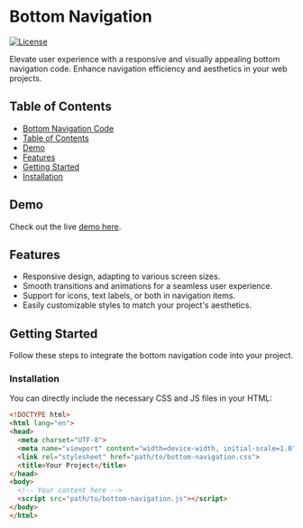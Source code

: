 # Bottom Navigation 

[![License](https://img.shields.io/badge/license-MIT-blue.svg)](https://opensource.org/licenses/MIT)

Elevate user experience with a responsive and visually appealing bottom navigation code. Enhance navigation efficiency and aesthetics in your web projects.

## Table of Contents

  - [Bottom Navigation Code](#bottom-navigation-code)
  - [Table of Contents](#table-of-contents)
  - [Demo](#demo)
  - [Features](#features)
  - [Getting Started](#getting-started)
  - [Installation](#installation)

## Demo

Check out the live [demo here](https://your-demo-link.com).

## Features

- Responsive design, adapting to various screen sizes.
- Smooth transitions and animations for a seamless user experience.
- Support for icons, text labels, or both in navigation items.
- Easily customizable styles to match your project's aesthetics.


## Getting Started

Follow these steps to integrate the bottom navigation code into your project.

### Installation

You can directly include the necessary CSS and JS files in your HTML:

```html
<!DOCTYPE html>
<html lang="en">
<head>
  <meta charset="UTF-8">
  <meta name="viewport" content="width=device-width, initial-scale=1.0">
  <link rel="stylesheet" href="path/to/bottom-navigation.css">
  <title>Your Project</title>
</head>
<body>
  <!-- Your content here -->
  <script src="path/to/bottom-navigation.js"></script>
</body>
</html>
```